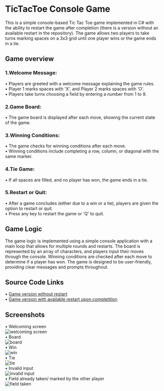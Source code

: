# TicTacToe Console Game

 This is a simple console-based Tic Tac Toe game implemented in C# with the ability to restart the game after completion (there is a version without an available restart in the repository). The game allows two players to take turns marking spaces on a 3x3 grid until one player wins or the game ends in a tie.
## Game overview
  
### 1.Welcome Message:
• Players are greeted with a welcome message explaining the game rules.  
• Player 1 marks spaces with 'X', and Player 2 marks spaces with 'O'.  
• Players take turns choosing a field by entering a number from 1 to 9.
### 2.Game Board:
• The game board is displayed after each move, showing the current state of the game.
### 3.Winning Conditions:
• The game checks for winning conditions after each move.  
• Winning conditions include completing a row, column, or diagonal with the same marker.
### 4.Tie Game:
• If all spaces are filled, and no player has won, the game ends in a tie.
### 5.Restart or Quit:
• After a game concludes (either due to a win or a tie), players are given the option to restart or quit.  
• Press any key to restart the game or 'Q' to quit.  
## Game Logic
The game logic is implemented using a simple console application with a main loop that allows for multiple rounds and restarts.
The board is represented by an array of characters, and players input their moves through the console.
Winning conditions are checked after each move to determine if a player has won.
The game is designed to be user-friendly, providing clear messages and prompts throughout.  
## Source Code Links
• [Game version without restart](https://github.com/DenitsaBebrevenska/TicTacToeConsole/blob/master/TicTacToe/Program.cs)  
• [Game version with available restart upon completition](https://github.com/DenitsaBebrevenska/TicTacToeConsole/blob/master/TicTacToeWithRestartAvailable/Program.cs) 
## Screenshots
• Welcoming screen  
![welcoming screen](https://github.com/DenitsaBebrevenska/TicTacToeConsole/assets/141340307/d5fe05c6-5fc8-4256-b778-a2a85ccaa116)  
• Board  
![board](https://github.com/DenitsaBebrevenska/TicTacToeConsole/assets/141340307/434f6651-1390-4302-b095-611927bb326f)  
• Win  
![win](https://github.com/DenitsaBebrevenska/TicTacToeConsole/assets/141340307/80468b8e-f613-409c-be23-5967bcd983f1)  
• Tie   
![tie](https://github.com/DenitsaBebrevenska/TicTacToeConsole/assets/141340307/3d00b7ba-05fe-495c-b376-b35d814bb550)  
• Invalid input   
![invalid input](https://github.com/DenitsaBebrevenska/TicTacToeConsole/assets/141340307/00683a04-2898-435d-9d54-c1b283e3b9a1)  
• Field already taken/ marked by the other player   
![field taken](https://github.com/DenitsaBebrevenska/TicTacToeConsole/assets/141340307/0e2c9816-b016-445b-8ed4-18bec902d27a)   


